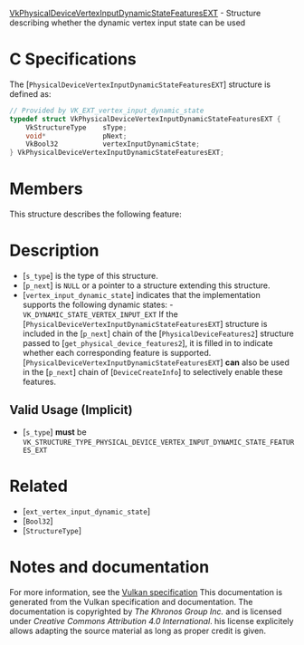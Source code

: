 [VkPhysicalDeviceVertexInputDynamicStateFeaturesEXT](https://www.khronos.org/registry/vulkan/specs/1.3-extensions/man/html/VkPhysicalDeviceVertexInputDynamicStateFeaturesEXT.html) - Structure describing whether the dynamic vertex input state can be used

# C Specifications
The [`PhysicalDeviceVertexInputDynamicStateFeaturesEXT`] structure is
defined as:
```c
// Provided by VK_EXT_vertex_input_dynamic_state
typedef struct VkPhysicalDeviceVertexInputDynamicStateFeaturesEXT {
    VkStructureType    sType;
    void*              pNext;
    VkBool32           vertexInputDynamicState;
} VkPhysicalDeviceVertexInputDynamicStateFeaturesEXT;
```

# Members
This structure describes the following feature:

# Description
- [`s_type`] is the type of this structure.
- [`p_next`] is `NULL` or a pointer to a structure extending this structure.
- [`vertex_input_dynamic_state`] indicates that the implementation supports the following dynamic states:  - `VK_DYNAMIC_STATE_VERTEX_INPUT_EXT` 
If the [`PhysicalDeviceVertexInputDynamicStateFeaturesEXT`] structure is included in the [`p_next`] chain of the
[`PhysicalDeviceFeatures2`] structure passed to
[`get_physical_device_features2`], it is filled in to indicate whether each
corresponding feature is supported.
[`PhysicalDeviceVertexInputDynamicStateFeaturesEXT`] **can**  also be used in the [`p_next`] chain of
[`DeviceCreateInfo`] to selectively enable these features.
## Valid Usage (Implicit)
-  [`s_type`] **must**  be `VK_STRUCTURE_TYPE_PHYSICAL_DEVICE_VERTEX_INPUT_DYNAMIC_STATE_FEATURES_EXT`

# Related
- [`ext_vertex_input_dynamic_state`]
- [`Bool32`]
- [`StructureType`]

# Notes and documentation
For more information, see the [Vulkan specification](https://www.khronos.org/registry/vulkan/specs/1.3-extensions/html/vkspec.html)
This documentation is generated from the Vulkan specification and documentation.
The documentation is copyrighted by *The Khronos Group Inc.* and is licensed under *Creative Commons Attribution 4.0 International*.
his license explicitely allows adapting the source material as long as proper credit is given.
        